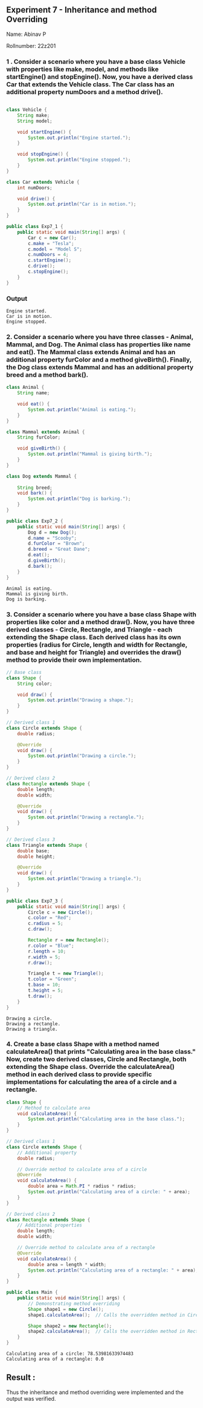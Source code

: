 ## Experiment 7 - Inheritance and method Overriding

Name: Abinav P

Rollnumber: 22z201

### 1 .	Consider a scenario where you have a base class Vehicle with properties like make, model, and methods like startEngine() and stopEngine(). Now, you have a derived class Car that extends the Vehicle class. The Car class has an additional property numDoors and a method drive().

```java

class Vehicle {
    String make;
    String model;

    void startEngine() {
        System.out.println("Engine started.");
    }

    void stopEngine() {
        System.out.println("Engine stopped.");
    }
}

class Car extends Vehicle {
    int numDoors;

    void drive() {
        System.out.println("Car is in motion.");
    }
}

public class Exp7_1 {
    public static void main(String[] args) {
        Car c = new Car();
        c.make = "Tesla";
        c.model = "Model S";
        c.numDoors = 4;
        c.startEngine();
        c.drive();
        c.stopEngine();
    }
}

```

### Output

```shell
Engine started.
Car is in motion.
Engine stopped.
```

### 2.	Consider a scenario where you have three classes - Animal, Mammal, and Dog. The Animal class has properties like name and eat(). The Mammal class extends Animal and has an additional property furColor and a method giveBirth(). Finally, the Dog class extends Mammal and has an additional property breed and a method bark().

```java
class Animal {
    String name;

    void eat() {
        System.out.println("Animal is eating.");
    }
}

class Mammal extends Animal {
    String furColor;

    void giveBirth() {
        System.out.println("Mammal is giving birth.");
    }
}

class Dog extends Mammal {
  
    String breed;
    void bark() {
        System.out.println("Dog is barking.");
    }
}

public class Exp7_2 {
    public static void main(String[] args) {
        Dog d = new Dog();
        d.name = "Scooby";
        d.furColor = "Brown";
        d.breed = "Great Dane";
        d.eat();
        d.giveBirth();
        d.bark();
    }
}
```

```shell
Animal is eating.
Mammal is giving birth.
Dog is barking.
```

### 3.	Consider a scenario where you have a base class Shape with properties like color and a method draw(). Now, you have three derived classes - Circle, Rectangle, and Triangle - each extending the Shape class. Each derived class has its own properties (radius for Circle, length and width for Rectangle, and base and height for Triangle) and overrides the draw() method to provide their own implementation.

```java
// Base class
class Shape {
    String color;

    void draw() {
        System.out.println("Drawing a shape.");
    }
}

// Derived class 1
class Circle extends Shape {
    double radius;

    @Override
    void draw() {
        System.out.println("Drawing a circle.");
    }
}

// Derived class 2
class Rectangle extends Shape {
    double length;
    double width;

    @Override
    void draw() {
        System.out.println("Drawing a rectangle.");
    }
}

// Derived class 3
class Triangle extends Shape {
    double base;
    double height;

    @Override
    void draw() {
        System.out.println("Drawing a triangle.");
    }
}

public class Exp7_3 {
    public static void main(String[] args) {
        Circle c = new Circle();
        c.color = "Red";
        c.radius = 5;
        c.draw();

        Rectangle r = new Rectangle();
        r.color = "Blue";
        r.length = 10;
        r.width = 5;
        r.draw();

        Triangle t = new Triangle();
        t.color = "Green";
        t.base = 10;
        t.height = 5;
        t.draw();
    }
}
```

```shell
Drawing a circle.
Drawing a rectangle.
Drawing a triangle.
```

###  4.	Create a base class Shape with a method named calculateArea() that prints "Calculating area in the base class." Now, create two derived classes, Circle and Rectangle, both extending the Shape class. Override the calculateArea() method in each derived class to provide specific implementations for calculating the area of a circle and a rectangle.

```java
class Shape {
    // Method to calculate area
    void calculateArea() {
        System.out.println("Calculating area in the base class.");
    }
}

// Derived class 1
class Circle extends Shape {
    // Additional property
    double radius;

    // Override method to calculate area of a circle
    @Override
    void calculateArea() {
        double area = Math.PI * radius * radius;
        System.out.println("Calculating area of a circle: " + area);
    }
}

// Derived class 2
class Rectangle extends Shape {
    // Additional properties
    double length;
    double width;

    // Override method to calculate area of a rectangle
    @Override
    void calculateArea() {
        double area = length * width;
        System.out.println("Calculating area of a rectangle: " + area);
    }
}

public class Main {
    public static void main(String[] args) {
        // Demonstrating method overriding
        Shape shape1 = new Circle();
        shape1.calculateArea();  // Calls the overridden method in Circle

        Shape shape2 = new Rectangle();
        shape2.calculateArea();  // Calls the overridden method in Rectangle
    }
}
```

```shell
Calculating area of a circle: 78.53981633974483
Calculating area of a rectangle: 0.0
```

## Result :

Thus the inheritance and method overriding were implemented and the output was verified.    
